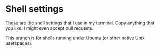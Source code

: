 # Shell settings
These are the shell settings that I use in my terminal. Copy anything that you like. I might even accept pull recuests.

This branch is for shells running under Ubuntu (or other native Unix userspaces).
